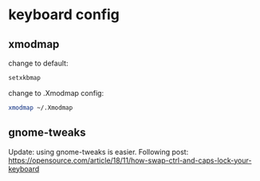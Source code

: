# keyboard config
## xmodmap
change to default:
```bash
setxkbmap
```
change to .Xmodmap config:
```bash
xmodmap ~/.Xmodmap
```
## gnome-tweaks
Update: using gnome-tweaks is easier. Following post: https://opensource.com/article/18/11/how-swap-ctrl-and-caps-lock-your-keyboard
